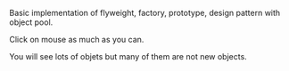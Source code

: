 Basic implementation of flyweight, factory, prototype, design pattern with object pool.

Click on mouse as much as you can.

You will see lots of objets but many of them are not new objects.